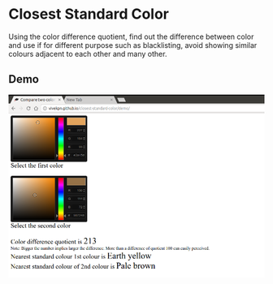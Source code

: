 # Closest Standard Color
Using the color difference quotient, find out the difference between color and use if for different purpose such as blacklisting, avoid showing similar colours adjacent to each other and many other.

## Demo
![Demo](media/demo.png)
